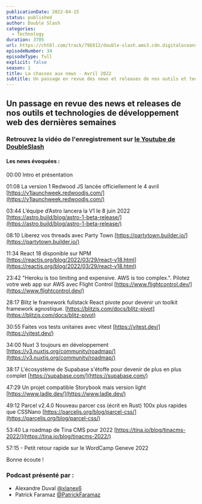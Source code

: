 ```yaml
---
publicationDate: 2022-04-15
status: published
author: Double Slash
categories:
  - Technology
duration: 3705
url: https://chtbl.com/track/79E812/double-slash.ams3.cdn.digitaloceanspaces.com/DS_034_news22.mp3
episodeNumber: 34
episodeType: full
explicit: false
season: 1
title: La chasses aux news - Avril 2022
subtitle: Un passage en revue des news et releases de nos outils et technologies de développement web des dernières semaines
---
```


## Un passage en revue des news et releases de nos outils et technologies de développement web des dernières semaines

### Retrouvez la vidéo de l'enregistrement sur [le Youtube de DoubleSlash](https://youtu.be/qH6m3WxUq9k)

#### Les news évoquées :

00:00 Intro et présentation

01:08 La version 1 Redwood JS lancée officiellement le 4 avril [https://v1launchweek.redwoodjs.com/](https://v1launchweek.redwoodjs.com/)

03:44 L’équipe d’Astro lancera la V1 le 8 juin 2022 [https://astro.build/blog/astro-1-beta-release/](https://astro.build/blog/astro-1-beta-release/)

08:10 Liberez vos threads avec Party Town [https://partytown.builder.io/](https://partytown.builder.io/)

11:34 React 18 disponible sur NPM [https://reactjs.org/blog/2022/03/29/react-v18.html](https://reactjs.org/blog/2022/03/29/react-v18.html)

23:42 "Heroku is too limiting and expensive. AWS is too complex.". Pilotez votre web app sur AWS avec Flight Control [https://www.flightcontrol.dev/](https://www.flightcontrol.dev/)

28:17 Blitz le framework fullstack React pivote pour devenir un toolkit framework agnostique. [https://blitzjs.com/docs/blitz-pivot](https://blitzjs.com/docs/blitz-pivot)

30:55 Faites vos tests unitaires avec vitest [https://vitest.dev/](https://vitest.dev/)

34:00 Nuxt 3 toujours en développement [https://v3.nuxtjs.org/community/roadmap/](https://v3.nuxtjs.org/community/roadmap/)

38:17 L'écosystème de Supabase s'étoffe pour devenir de plus en plus complet [https://supabase.com/](https://supabase.com/)

47:29 Un projet compatible Storybook mais version light [https://www.ladle.dev/](https://www.ladle.dev/)

49:12 Parcel v2.4.0 Nouveau parcer css (écrit en Rust) 100x plus rapides que CSSNano [https://parceljs.org/blog/parcel-css/](https://parceljs.org/blog/parcel-css/)

53:40 La roadmap de Tina CMS pour 2022 [https://tina.io/blog/tinacms-2022/](https://tina.io/blog/tinacms-2022/)

57:15 - Petit retour rapide sur le WordCamp Geneve 2022

Bonne écoute !



### Podcast présenté par :

- Alexandre Duval [@xlanex6](https://twitter.com/xlanex6)
- Patrick Faramaz [@PatrickFaramaz](https://twitter.com/PatrickFaramaz)

